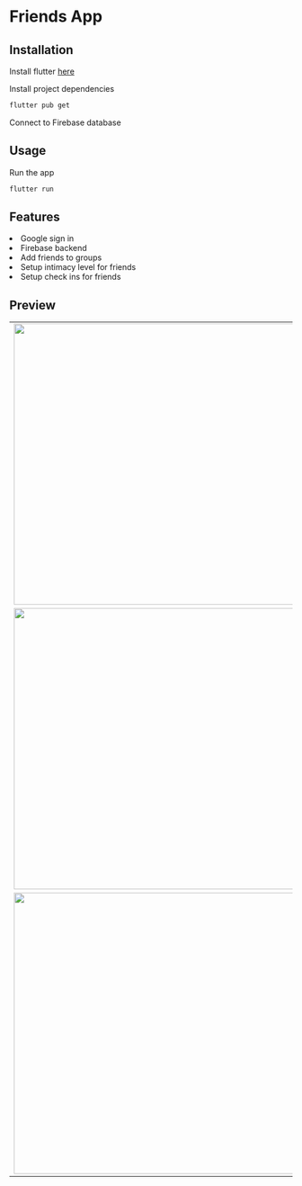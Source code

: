 # Friends App

## Installation
Install flutter [here](https://docs.flutter.dev/get-started/install?gclid=CjwKCAjw3K2XBhAzEiwAmmgrAusug12AG4Xll9O3hTzi7biZ2VdMf5PUqDcFDVw1pMHTtGGTf3dvPBoCOEYQAvD_BwE&gclsrc=aw.ds)

Install project dependencies
```bash
flutter pub get
```

Connect to Firebase database

## Usage
Run the app
```bash
flutter run
```

## Features
<li>Google sign in</li>
<li>Firebase backend</li>
<li>Add friends to groups</li>
<li>Setup intimacy level for friends</li>
<li>Setup check ins for friends</li>

## Preview
|  |  |
| --- | --- |
|<img src="https://user-images.githubusercontent.com/16377965/182944179-75aefde6-db60-4fd4-8083-276c514bbf99.JPEG" width="500">|<img src="https://user-images.githubusercontent.com/16377965/182944187-d404a687-7d5c-4d2f-8a40-bc4eb882fec8.JPEG" width="500">|
|<img src="https://user-images.githubusercontent.com/16377965/182944191-f159436e-a4ee-43cd-a8de-ede9c31b5d84.JPEG" width="500">|<img src="https://user-images.githubusercontent.com/16377965/182944198-5e255d39-93c9-426d-a00c-c882ab054a14.JPEG" width="500">|
|<img src="https://user-images.githubusercontent.com/16377965/182944194-516daafa-ab68-4dcf-b141-8fa73fc16fe4.JPEG" width="500">||
